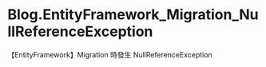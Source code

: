 # Blog.EntityFramework_Migration_NullReferenceException
【EntityFramework】Migration 時發生 NullReferenceException
